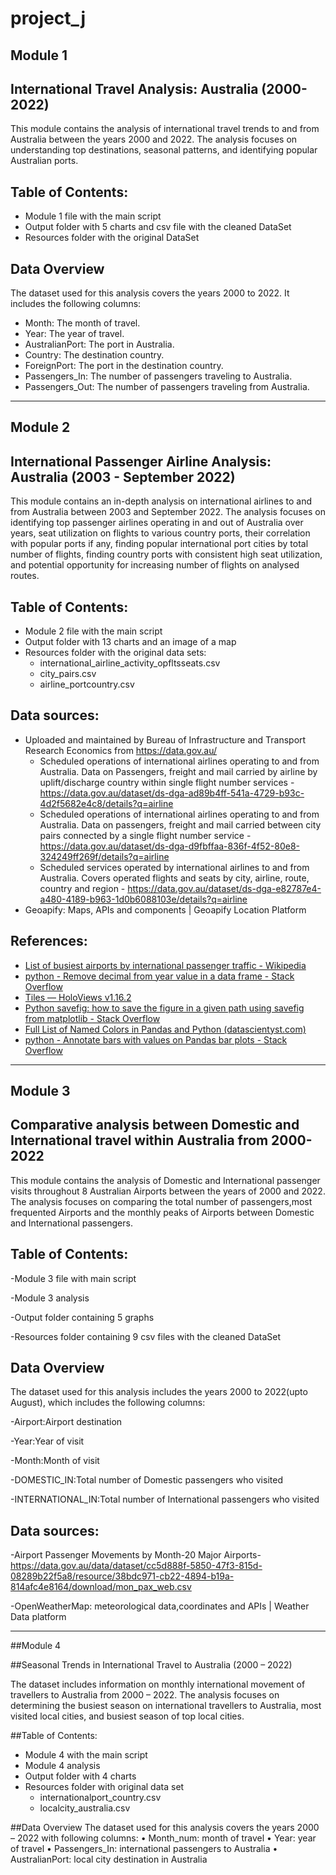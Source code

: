 # project_j

## Module 1
## International Travel Analysis: Australia (2000-2022)

This module contains the analysis of international travel trends to and from Australia between the years 2000 and 2022. The analysis focuses on understanding top destinations, seasonal patterns, and identifying popular Australian ports.


## Table of Contents:
- Module 1 file with the main script
- Output folder with 5 charts and csv file with the cleaned DataSet
- Resources folder with the original DataSet


## Data Overview
The dataset used for this analysis covers the years 2000 to 2022. It includes the following columns:
- Month: The month of travel.
- Year: The year of travel.
- AustralianPort: The port in Australia.
- Country: The destination country.
- ForeignPort: The port in the destination country.
- Passengers_In: The number of passengers traveling to Australia.
- Passengers_Out: The number of passengers traveling from Australia.

_________________________________________________________________________________________
## Module 2
## International Passenger Airline Analysis: Australia (2003 - September 2022)

This module contains an in-depth analysis on international airlines to and from Australia between 2003 and September 2022. The analysis focuses on identifying top passenger airlines operating in and out of Australia over years, seat utilization on flights to various country ports, their correlation with popular ports if any, finding popular international port cities by total number of flights, finding country ports with consistent high seat utilization, and potential opportunity for increasing number of flights on analysed routes. 

## Table of Contents:
* Module 2 file with the main script
* Output folder with 13 charts and an image of a map
* Resources folder with the original data sets:
    *  international_airline_activity_opfltsseats.csv
    *  city_pairs.csv
    *  airline_portcountry.csv

## Data sources:
* Uploaded and maintained by Bureau of Infrastructure and Transport Research Economics from https://data.gov.au/
    * Scheduled operations of international airlines operating to and from Australia. Data on Passengers, freight and mail carried by airline by uplift/discharge country within single flight number services - https://data.gov.au/dataset/ds-dga-ad89b4ff-541a-4729-b93c-4d2f5682e4c8/details?q=airline
    * Scheduled operations of international airlines operating to and from Australia. Data on passengers, freight and mail carried between city pairs connected by a single flight number service - https://data.gov.au/dataset/ds-dga-d9fbffaa-836f-4f52-80e8-324249ff269f/details?q=airline
    * Scheduled services operated by international airlines to and from Australia. Covers operated flights and seats by city, airline, route, country and region - https://data.gov.au/dataset/ds-dga-e82787e4-a480-4189-b963-1d0b6088103e/details?q=airline
* Geoapify: Maps, APIs and components | Geoapify Location Platform

## References:
-	[List of busiest airports by international passenger traffic - Wikipedia ](https://en.wikipedia.org/wiki/List_of_busiest_airports_by_international_passenger_traffic)
-	[python - Remove decimal from year value in a data frame - Stack Overflow](https://stackoverflow.com/questions/64678708/remove-decimal-from-year-value-in-a-data-frame)
-	[Tiles — HoloViews v1.16.2](https://holoviews.org/reference/elements/bokeh/Tiles.html)
-	[Python savefig: how to save the figure in a given path using savefig from matplotlib - Stack Overflow](https://stackoverflow.com/questions/42986694/python-savefig-how-to-save-the-figure-in-a-given-path-using-savefig-from-matplo)
-	[Full List of Named Colors in Pandas and Python (datascientyst.com)](https://datascientyst.com/full-list-named-colors-pandas-python-matplotlib/)
-	[python - Annotate bars with values on Pandas bar plots - Stack Overflow](https://stackoverflow.com/questions/25447700/annotate-bars-with-values-on-pandas-bar-plots)

  _________________________________________________________________________________________


## Module 3

## Comparative analysis between Domestic and International travel within Australia from 2000-2022

This module contains the analysis of Domestic and International passenger visits throughout 8 Australian Airports between the years of 2000 and 2022. 
The analysis focuses on comparing the total number of passengers,most frequented Airports and the monthly peaks of Airports between Domestic and International passengers.

## Table of Contents:
-Module 3 file with main script

-Module 3 analysis 

-Output folder containing 5 graphs

-Resources folder containing 9 csv files with the cleaned DataSet

## Data Overview
The dataset used for this analysis includes the years 2000 to 2022(upto August), which includes the following columns:

-Airport:Airport destination

-Year:Year of visit

-Month:Month of visit

-DOMESTIC_IN:Total number of Domestic passengers who visited

-INTERNATIONAL_IN:Total number of International passengers who visited

## Data sources:
-Airport Passenger Movements by Month-20 Major Airports- https://data.gov.au/data/dataset/cc5d888f-5850-47f3-815d-08289b22f5a8/resource/38bdc971-cb22-4894-b19a-814afc4e8164/download/mon_pax_web.csv

-OpenWeatherMap: meteorological data,coordinates and APIs | Weather Data platform

_________________________________________________________________________________________

##Module 4

##Seasonal Trends in International Travel to Australia (2000 – 2022)

The dataset includes information on monthly international movement of travellers to Australia from 2000 – 2022. The analysis focuses on determining the busiest season on international travellers to Australia, most visited local cities, and busiest season of top local cities.

##Table of Contents:
- Module 4 with the main script
- Module 4 analysis
- Output folder with 4 charts
- Resources folder with original data set
  * internationalport_country.csv
  * localcity_australia.csv

##Data Overview
The dataset used for this analysis covers the years 2000 – 2022 with following columns:
•	Month_num: month of travel
•	Year: year of travel
•	Passengers_In: international passengers to Australia
•	AustralianPort: local city destination in Australia









